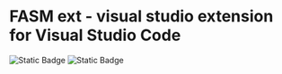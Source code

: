 # FASM ext - visual studio extension for Visual Studio Code

![Static Badge](https://img.shields.io/badge/Node_Js-20.18.0-pink)
![Static Badge](https://img.shields.io/badge/npm-10.8.2-pink)